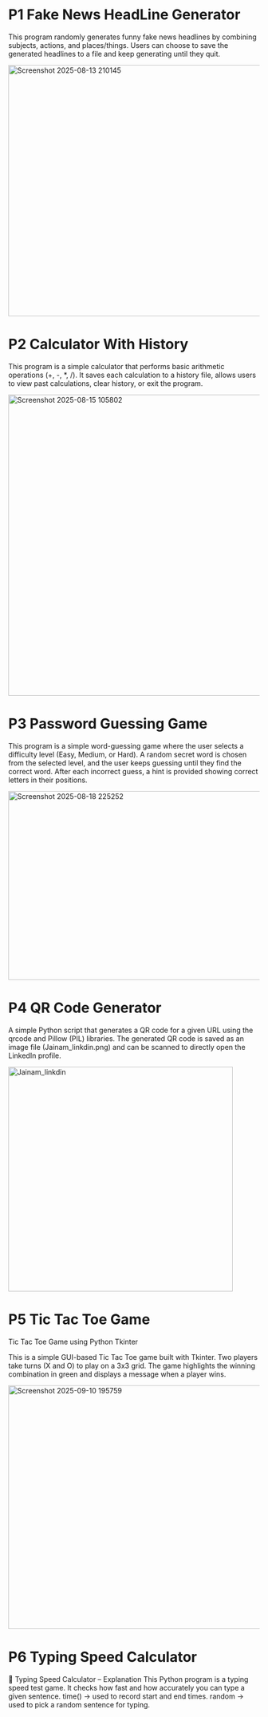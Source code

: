  # P1 Fake News HeadLine Generator

  This program randomly generates funny fake news headlines by combining 
  subjects, actions, and places/things. Users can choose to save the 
  generated headlines to a file and keep generating until they quit.


<img width="1107" height="503" alt="Screenshot 2025-08-13 210145" src="https://github.com/user-attachments/assets/7cff69f2-f90f-4534-b593-9d73de73b265" />


 # P2 Calculator With History

 This program is a simple calculator that performs basic arithmetic operations 
 (+, -, *, /). It saves each calculation to a history file, allows users to view 
 past calculations, clear history, or exit the program.


<img width="1171" height="603" alt="Screenshot 2025-08-15 105802" src="https://github.com/user-attachments/assets/891ecc74-9c6d-42f5-bfe9-ca2259bb6e6f" />


# P3 Password Guessing Game
 This program is a simple word-guessing game where the user selects a difficulty level 
 (Easy, Medium, or Hard). A random secret word is chosen from the selected level, 
 and the user keeps guessing until they find the correct word. 
 After each incorrect guess, a hint is provided showing correct letters in their positions.

<img width="813" height="378" alt="Screenshot 2025-08-18 225252" src="https://github.com/user-attachments/assets/aaa700c1-e15c-4b9a-8bb8-aa84222f5369" />

# P4 QR Code Generator

A simple Python script that generates a QR code for a given URL using the qrcode and Pillow (PIL) libraries.
The generated QR code is saved as an image file (Jainam_linkdin.png) and can be scanned to directly open the LinkedIn profile.

<img width="450" height="450" alt="Jainam_linkdin" src="https://github.com/user-attachments/assets/1e3ef53f-ebfc-4f92-ad27-c42a765d49c1" />


# P5 Tic Tac Toe Game

Tic Tac Toe Game using Python Tkinter

This is a simple GUI-based Tic Tac Toe game built with Tkinter. 
Two players take turns (X and O) to play on a 3x3 grid. 
The game highlights the winning combination in green and 
displays a message when a player wins.

<img width="709" height="488" alt="Screenshot 2025-09-10 195759" src="https://github.com/user-attachments/assets/d7284a45-67e5-46ab-b80c-681b69fa4585" />


# P6 Typing Speed Calculator

📘 Typing Speed Calculator – Explanation
This Python program is a typing speed test game. It checks how fast and how accurately you can type a given sentence.
time() → used to record start and end times.
random → used to pick a random sentence for typing.


